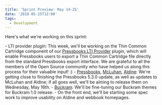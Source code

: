 ```yaml
---
title: 'Sprint Preview: May 14-25'
date: '2018-05-15T12:00'
tags:
  - Development
---
```


Here's what we're working on this sprint:

\- LTI provider plugin: This week, we'll be working on the Thin Common Cartridge component
of our [Pressbooks LTI Provider](https://github.com/pressbooks/pressbooks-lti-provider)
plugin, which will enable Pressbooks users to export a Thin Common Cartridge file directly
from the standard Pressbooks export interface. We are grateful to all the members of the
Open Source community who have helped us along this process for their valuable input! :) -
[Pressbooks](https://github.com/pressbooks/pressbooks/projects/19),
[McLuhan](https://github.com/pressbooks/pressbooks-book/projects/6),
[Aldine](https://github.com/pressbooks/pressbooks-aldine/projects/6): We're getting close
to finishing the Pressbooks 5.3.0 update, as well as updates to McLuhan and Aldine; if all
goes well, we'll be aiming to release them on Wednesday, May 16th. -
[Buckram](https://github.com/pressbooks/buckram/projects/1): We'll be fine-tuning our
Buckram themes for Buckram 1.0 release. - On the front end, we'll be starting some spec
work to improve usability on Aldine and webbook homepages.
